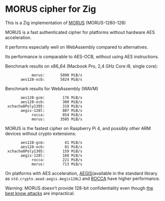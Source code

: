 # MORUS cipher for Zig

This is a Zig implementation of
[MORUS](https://competitions.cr.yp.to/round3/morusv2.pdf) (MORUS-1280-128)

MORUS is a fast authenticated cipher for platforms without hardware AES acceleration.

It performs especially well on WebAssembly compared to alternatives.

Its performance is comparable to AES-OCB, without using AES instructions.

Benchmark results on x86_64 (Macbook Pro, 2,4 GHz Core i9, single core):

```text
            morus:       5890 MiB/s
       aes128-ocb:       5824 MiB/s
```

Benchmark results for WebAssembly (WAVM)

```text
       aes128-gcm:        176 MiB/s
       aes128-ocb:        300 MiB/s
 xchacha8Poly1305:        319 MiB/s
       aegis-128l:        807 MiB/s
            rocca:        854 MiB/s
            morus:       3505 MiB/s
```

MORUS is the fastest cipher on Raspberry Pi 4, and possibly other ARM devices without crypto extensions:

```text
       aes128-gcm:         41 MiB/s
       aes128-ocb:         81 MiB/s
 xchacha8Poly1305:        159 MiB/s
       aegis-128l:        168 MiB/s
            rocca:        221 MiB/s
            morus:        713 MiB/s
```

On platforms with AES acceleration, [AEGIS](https://jedisct1.github.io/draft-aegis-aead/draft-denis-aegis-aead.html)(available in the standard library as `std.crypto.aead.aegis.Aegis128L`) and [ROCCA](https://github.com/jedisct1/zig-rocca) have higher performance.

Warning: MORUS doesn't provide 128-bit confidentiality even though [the best know attacks](https://eprint.iacr.org/2019/172.pdf) are impractical.
